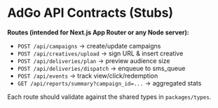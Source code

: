
# AdGo API Contracts (Stubs)

**Routes (intended for Next.js App Router or any Node server):**
- `POST /api/campaigns` → create/update campaigns
- `POST /api/creatives/upload` → sign URL & insert creative
- `POST /api/deliveries/plan` → preview audience size
- `POST /api/deliveries/dispatch` → enqueue to sms_queue
- `POST /api/events` → track view/click/redemption
- `GET /api/reports/summary?campaign_id=...` → aggregated stats

Each route should validate against the shared types in `packages/types`.
